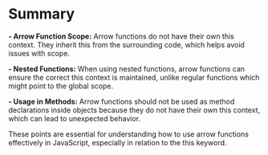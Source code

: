 # Summary

**- Arrow Function Scope:** Arrow functions do not have their own this context. They inherit this from the surrounding code, which helps avoid issues with scope.

**- Nested Functions:** When using nested functions, arrow functions can ensure the correct this context is maintained, unlike regular functions which might point to the global scope.

**- Usage in Methods:** Arrow functions should not be used as method declarations inside objects because they do not have their own this context, which can lead to unexpected behavior.

These points are essential for understanding how to use arrow functions effectively in JavaScript, especially in relation to the this keyword.
